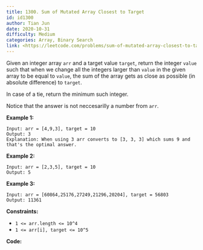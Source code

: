 ```yaml
---
title: 1300. Sum of Mutated Array Closest to Target
id: id1300
author: Tian Jun
date: 2020-10-31
difficulty: Medium
categories: Array, Binary Search
link: <https://leetcode.com/problems/sum-of-mutated-array-closest-to-target/description/>
---
```


Given an integer array `arr` and a target value `target`, return the integer
`value` such that when we change all the integers larger than `value` in the
given array to be equal to `value`, the sum of the array gets as close as
possible (in absolute difference) to `target`.

In case of a tie, return the minimum such integer.

Notice that the answer is not neccesarilly a number from `arr`.



**Example 1:**
            
	Input: arr = [4,9,3], target = 10    
	Output: 3    
	Explanation: When using 3 arr converts to [3, 3, 3] which sums 9 and that's the optimal answer.    

**Example 2:**
            
	Input: arr = [2,3,5], target = 10    
	Output: 5    

**Example 3:**
            
	Input: arr = [60864,25176,27249,21296,20204], target = 56803    
	Output: 11361    



**Constraints:**

  * `1 <= arr.length <= 10^4`
  * `1 <= arr[i], target <= 10^5`


**Code:**
